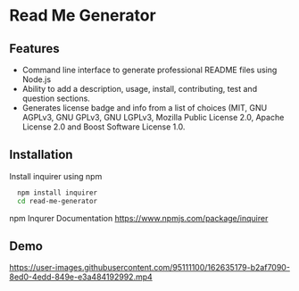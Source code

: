 # Read Me Generator

## Features

- Command line interface to generate professional README files using Node.js
- Ability to add a description, usage, install, contributing, test and question sections.
- Generates license badge and info from a list of choices (MIT, GNU AGPLv3, GNU GPLv3, GNU LGPLv3, Mozilla Public License 2.0, Apache License 2.0 and Boost Software License 1.0.

## Installation

Install inquirer using npm

```bash
  npm install inquirer
  cd read-me-generator
```

npm Inqurer Documentation
https://www.npmjs.com/package/inquirer

## Demo

https://user-images.githubusercontent.com/95111100/162635179-b2af7090-8ed0-4edd-849e-e3a484192992.mp4

